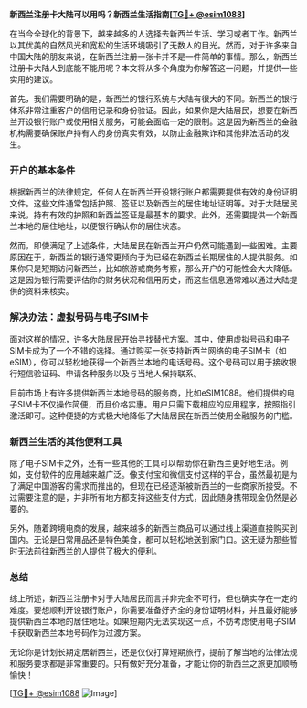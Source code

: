 **新西兰注册卡大陆可以用吗？新西兰生活指南[[TG💪+ @esim1088](https://t.me/s/esim1088)]**

在当今全球化的背景下，越来越多的人选择去新西兰生活、学习或者工作。新西兰以其优美的自然风光和宽松的生活环境吸引了无数人的目光。然而，对于许多来自中国大陆的朋友来说，在新西兰注册一张卡并不是一件简单的事情。那么，新西兰注册卡大陆人到底能不能用呢？本文将从多个角度为你解答这一问题，并提供一些实用的建议。

首先，我们需要明确的是，新西兰的银行系统与大陆有很大的不同。新西兰的银行体系非常注重客户的信用记录和身份验证。因此，如果你是大陆居民，想要在新西兰开设银行账户或使用相关服务，可能会面临一定的限制。这是因为新西兰的金融机构需要确保账户持有人的身份真实有效，以防止金融欺诈和其他非法活动的发生。

### **开户的基本条件**

根据新西兰的法律规定，任何人在新西兰开设银行账户都需要提供有效的身份证明文件。这些文件通常包括护照、签证以及新西兰的居住地址证明等。对于大陆居民来说，持有有效的护照和新西兰签证是最基本的要求。此外，还需要提供一个新西兰本地的居住地址，以便银行确认你的居住状态。

然而，即使满足了上述条件，大陆居民在新西兰开户仍然可能遇到一些困难。主要原因在于，新西兰的银行通常更倾向于为已经在新西兰长期居住的人提供服务。如果你只是短期访问新西兰，比如旅游或商务考察，那么开户的可能性会大大降低。这是因为银行需要评估你的财务状况和信用历史，而这些信息通常难以通过大陆提供的资料来核实。

### **解决办法：虚拟号码与电子SIM卡**

面对这样的情况，许多大陆居民开始寻找替代方案。其中，使用虚拟号码和电子SIM卡成为了一个不错的选择。通过购买一张支持新西兰网络的电子SIM卡（如eSIM），你可以轻松地获得一个新西兰本地的电话号码。这个号码可以用于接收银行短信验证码、申请各种服务以及与当地人保持联系。

目前市场上有许多提供新西兰本地号码的服务商，比如eSIM1088。他们提供的电子SIM卡不仅操作简便，而且价格实惠。用户只需下载相应的应用程序，按照指引激活即可。这种便捷的方式极大地降低了大陆居民在新西兰使用金融服务的门槛。

### **新西兰生活的其他便利工具**

除了电子SIM卡之外，还有一些其他的工具可以帮助你在新西兰更好地生活。例如，支付软件的应用越来越广泛。像支付宝和微信支付这样的平台，虽然最初是为了满足中国游客的需求而推出的，但现在已经逐渐被新西兰的一些商家所接受。不过需要注意的是，并非所有地方都支持这些支付方式，因此随身携带现金仍然是必要的。

另外，随着跨境电商的发展，越来越多的新西兰商品可以通过线上渠道直接购买到国内。无论是日常用品还是特色美食，都可以轻松地送到家门口。这无疑为那些暂时无法前往新西兰的人提供了极大的便利。

### **总结**

综上所述，新西兰注册卡对于大陆居民而言并非完全不可行，但也确实存在一定的难度。要想顺利开设银行账户，你需要准备好齐全的身份证明材料，并且最好能够提供新西兰本地的居住地址。如果短期内无法实现这一点，不妨考虑使用电子SIM卡获取新西兰本地号码作为过渡方案。

无论你是计划长期定居新西兰，还是仅仅打算短期旅行，提前了解当地的法律法规和服务要求都是非常重要的。只有做好充分准备，才能让你的新西兰之旅更加顺畅愉快！

[[TG💪+ @esim1088](https://t.me/s/esim1088) ![Image](https://i.postimg.cc/4NQfJmqS/Snipaste-2025-05-13-00-14-12.png)]